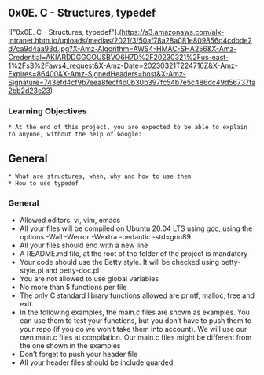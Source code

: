 ## 0x0E. C - Structures, typedef

!["0x0E. C - Structures, typedef"].(https://s3.amazonaws.com/alx-intranet.hbtn.io/uploads/medias/2021/3/50af78a28a081e809856d4cdbde2d7ca9d4aa93d.jpg?X-Amz-Algorithm=AWS4-HMAC-SHA256&X-Amz-Credential=AKIARDDGGGOUSBVO6H7D%2F20230321%2Fus-east-1%2Fs3%2Faws4_request&X-Amz-Date=20230321T224716Z&X-Amz-Expires=86400&X-Amz-SignedHeaders=host&X-Amz-Signature=743efd4cf9b7eea8fecf4d0b30b397fc54b7e5c486dc49d56737fa2bb2d23e23)

### Learning Objectives
	* At the end of this project, you are expected to be able to explain to anyone, without the help of Google:

## General
	* What are structures, when, why and how to use them
	* How to use typedef
 
### General
* Allowed editors: vi, vim, emacs
* All your files will be compiled on Ubuntu 20.04 LTS using gcc, using the options -Wall -Werror -Wextra -pedantic -std=gnu89
* All your files should end with a new line
* A README.md file, at the root of the folder of the project is mandatory
* Your code should use the Betty style. It will be checked using betty-style.pl and betty-doc.pl
* You are not allowed to use global variables
* No more than 5 functions per file
* The only C standard library functions allowed are printf, malloc, free and exit.
* In the following examples, the main.c files are shown as examples. You can use them to test your functions, but you don’t have to push them to your repo (if you do we won’t take them into account). We will use our own main.c files at compilation. Our main.c files might be different from the one shown in the examples
* Don’t forget to push your header file
* All your header files should be include guarded
